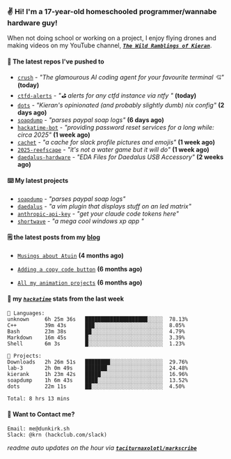 ### ✌️ Hi! I'm a 17-year-old homeschooled programmer/wannabe hardware guy!

When not doing school or working on a project, I enjoy flying drones and making videos on my YouTube channel, [**_`The Wild Ramblings of Kieran`_**](https://youtube.com/@kieran.rambles).

#### 👷 The latest repos I've pushed to

- [`crush`](https://github.com/charmbracelet/crush) - _"The glamourous AI coding agent for your favourite terminal 💘"_ **(today)**
- [`ctfd-alerts`](https://github.com/taciturnaxolotl/ctfd-alerts) - _"⛳ alerts for any ctfd instance via ntfy "_ **(today)**
- [`dots`](https://github.com/taciturnaxolotl/dots) - _"Kieran's opinionated (and probably slightly dumb) nix config"_ **(2 days ago)**
- [`soapdump`](https://github.com/taciturnaxolotl/soapdump) - _"parses paypal soap logs"_ **(6 days ago)**
- [`hackatime-bot`](https://github.com/taciturnaxolotl/hackatime-bot) - _"providing password reset services for a long while: circa 2025"_ **(1 week ago)**
- [`cachet`](https://github.com/taciturnaxolotl/cachet) - _"a cache for slack profile pictures and emojis"_ **(1 week ago)**
- [`2025-reefscape`](https://github.com/df1317/2025-reefscape) - _"it's not a water game but it will do"_ **(1 week ago)**
- [`daedalus-hardware`](https://github.com/geschmit/daedalus-hardware) - _"EDA Files for Daedalus USB Accessory"_ **(2 weeks ago)**

#### ⌨️ My latest projects

- [`soapdump`](https://github.com/taciturnaxolotl/soapdump) - _"parses paypal soap logs"_
- [`daedalus`](https://github.com/taciturnaxolotl/daedalus) - _"a vim plugin that displays stuff on an led matrix"_
- [`anthropic-api-key`](https://github.com/taciturnaxolotl/anthropic-api-key) - _"get your claude code tokens here"_
- [`shortwave`](https://github.com/taciturnaxolotl/shortwave) - _"a mega cool windows xp app "_

#### 🗒️ the latest posts from my [blog](https://dunkirk.sh)

- [`Musings about Atuin`](https://dunkirk.sh/blog/atuin/) **(4 months ago)**

- [`Adding a copy code button`](https://dunkirk.sh/blog/adding-a-copy-button/) **(6 months ago)**

- [`All my animation projects`](https://dunkirk.sh/blog/my-animations/) **(6 months ago)**



#### 📡 my [_`hackatime`_](https://waka.hackclub.com) stats from the last week

```text
💾 Languages:
unknown     6h 25m 36s   ████████████████████░░░░░  78.13%
C++         39m 43s      ███░░░░░░░░░░░░░░░░░░░░░░  8.05%
Bash        23m 38s      ██░░░░░░░░░░░░░░░░░░░░░░░  4.79%
Markdown    16m 45s      █░░░░░░░░░░░░░░░░░░░░░░░░  3.39%
Shell       6m 3s        █░░░░░░░░░░░░░░░░░░░░░░░░  1.23%

💼 Projects:
Downloads   2h 26m 51s   ████████░░░░░░░░░░░░░░░░░  29.76%
lab-3       2h 0m 49s    ███████░░░░░░░░░░░░░░░░░░  24.48%
kierank     1h 23m 42s   █████░░░░░░░░░░░░░░░░░░░░  16.96%
soapdump    1h 6m 43s    ████░░░░░░░░░░░░░░░░░░░░░  13.52%
dots        22m 11s      ██░░░░░░░░░░░░░░░░░░░░░░░  4.50%

Total: 8 hrs 13 mins
```

#### 📮 Want to Contact me?

```text
Email: me@dunkirk.sh
Slack: @krn (hackclub.com/slack)
```

_readme auto updates on the hour via [**`taciturnaxolotl/markscribe`**](https://github.com/taciturnaxolotl/markscribe)_
